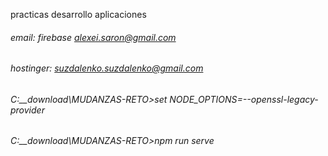 practicas desarrollo aplicaciones 
###### email: firebase alexei.saron@gmail.com
###### hostinger: suzdalenko.suzdalenko@gmail.com
###### 

###### C:\__download\MUDANZAS-RETO>set NODE_OPTIONS=--openssl-legacy-provider
###### C:\__download\MUDANZAS-RETO>npm run serve